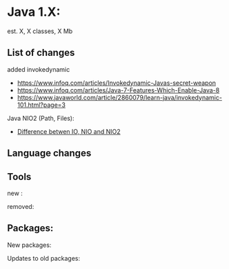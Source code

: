 # Java 1.X:
 
est. X, X classes, X Mb

## List of changes

added invokedynamic

 - https://www.infoq.com/articles/Invokedynamic-Javas-secret-weapon
 - https://www.infoq.com/articles/Java-7-Features-Which-Enable-Java-8
 - https://www.javaworld.com/article/2860079/learn-java/invokedynamic-101.html?page=3

Java NIO2 (Path, Files):

 - [Difference betwen IO, NIO and NIO2](http://java-latte.blogspot.com/2014/10/nio-tutorial-in-java-with-example-and-nio2-feature.html)

## Language changes

## Tools

new :

removed:


## Packages:

New packages:

Updates to old packages:

